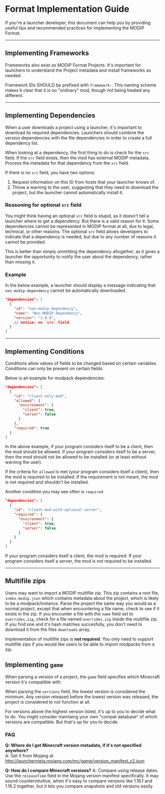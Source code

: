 # Format Implementation Guide

If you're a launcher developer, this document can help you by providing useful tips and recommended practices for implementing the MODIP Format.

---

## Implementing Frameworks

Frameworks also exist as MODIP Format Projects. It's important for launchers to understand the Project metadata and install frameworks as needed.

Framework IDs SHOULD be prefixed with `framework-`. This naming scheme makes it clear that it is no "ordinary" mod, though not being treated any different.

---

## Implementing Dependencies

When a user downloads a project using a launcher, it's important to download its required dependencies. Launchers should combine the version dependencies with the file dependencies in order to create a full dependency list.

When looking at a dependency, the first thing to do is check for the `src` field. If the `src` field exists, then the mod has external MODIP metadata. Process the metadata for that dependency from the `src` field.

If there is no `src` field, you have two options:
1) Request information on this ID from hosts that your launcher knows of.
2) Throw a warning to the user, suggesting that they need to download the project, but the launcher cannot automatically install it.


### Reasoning for optional `src` field

You might think having an optional `src` field is stupid, as it doesn't tell a launcher where to get a dependency. But there is a valid reason for it. Some dependencies cannot be represented in MODIP format at all, due to legal, technical, or other reasons. The optional `src` field allows developers to indicate that a dependency is needed, but due to any number of reasons it cannot be provided. 

This is better than simply ommitting the dependency altogether, as it gives a launcher the opportunity to notify the user about the dependency, rather than missing it.

### Example

In the below example, a launcher should display a message indicating that `non-modip-dependency` cannot be automatically downloaded.
```json
"dependencies": [
  {
    "id": "non-modip-dependency",
    "name": "Non-MODIP Dependency",
    "version": "1.0.0",
    // notice: no `src` field
  }
]
```



---

## Implementing Conditions

Conditions allow values of fields to be changed based on certain variables. Conditions can only be present on certain fields.

Below is an example for modpack dependencies:

```json
"dependencies": [
  {
    "id": "client-only-mod",
    "allowed": {
      "environment": {
        "client": true,
        "server": false
      }
    },
    "required": true
  }
]
```

In the above example, if your program considers itself to be a client, then the mod should be allowed. If your program considers itself to be a server, then the mod should not be allowed to be installed (or at least without warning the user).

If the criteria for `allowed` is met (your program considers itself a client), then the mod is required to be installed. If the requirement is not meant, the mod is not required and shouldn't be installed.

Another condition you may see often is `required`
```json
"dependencies": [
  {
    "id": "client-mod-with-optional-server",
    "required": {
      "environment": {
        "client": true,
        "server": false
      }
    }
  }
]
```

If your program considers itself a client, the mod is required. If your program considers itself a server, the mod is not required to be installed.

---

## Multifile zips
Users may want to import a MODIP multifile zip. This zip contains a root file, `index.modip.json` which contains metadata about the project, which is likely to be a modpack/instance. Parse the project the same way you would as a normal project, except that when encountering a file name, check to see if it exists in the zip. If you encounter a file with the `name` field set to `overrides.zip`, check for a file named `overrides.zip` inside the multifile zip. If you find one and it's hash matches succesfully, you don't need to download it from the files `downloads` array.

Implementation of multifile zips is **not required**. You only need to support multifile zips if you would like users to be able to import modpacks from a zip. 

## Implementing `game`
When parsing a version of a project, the `game` field specifies which Minecraft version it's compatible with.

When parsing the `versions` field, the lowest version is considered the minimum. Any version released before the lowest version was released, the project is considered to not function at all.

For versions above the highest version listed, it's up to you to decide what to do. You might consider maintaing your own "compat database" of which versions are compatible. But that's up for you to decide.

### FAQ
**Q: Where do I get Minecraft version metadata, if it's not specified anywhere?**  
A: Get it from Mojang at http://launchermeta.mojang.com/mc/game/version_manifest_v2.json

**Q: How do I compare Minecraft versions?**
A: Compare using release dates. Use the `releaseTime` field in the Mojang version manifest specifically. It may sound counterintuitive, when it's easy to compare versions like 1.16.1 and 1.16.2 together, but it lets you compare snapshots and old versions easily.
